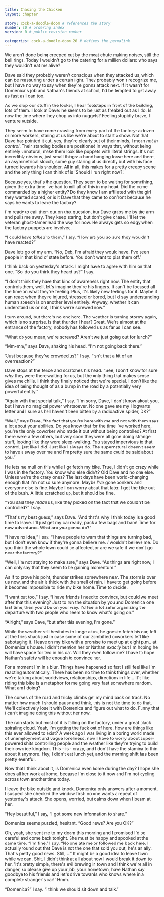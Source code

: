 ```yaml
---
title: Chasing the Chicken
layout: chapter

story: cock-a-doodle-doom # references the story
number: 20 # ordering index
version: 0 # public revision number

categories: cock-a-doodle-doom 20 # defines the permalink
---
```

We aren't done being creeped out by the meat chute making noises, still the bell rings. Today I wouldn't go to the catering for a million dollars: who says they wouldn't eat me alive?

Dave said they probably weren't conscious when they attacked us, which can be reassuring under a certain light. They probably won't recognize me, but I have no way to say when they're gonna attack next. If it wasn't for Domenica's job and Nathan's friends at school, I'd be tempted to get away as fast as I can too.

As we drop our stuff in the locker, I hear footsteps in front of the building, lots of them. I look at Dave: he seems to be just as freaked out as I do. Is now the time where they chop us into nuggets? Feeling stupidly brave, I venture outside.

They seem to have come crawling from every part of the factory: a dozen or more workers, staring at us like we're about to start a show. Not that Dave has pointed it out, yes, they're clearly out of their minds, I mean *not in control*. Their standing bodies are positioned in ways that, without being entirely unnatural, make them look like puppets with literal strings. It's not incredibly obvious, just small things: a hand hanging loose here and there, an asymmetrical slouch, some guy staring at us directly but with his face turned towards his shoulder. All in all, this makes for a pretty creepy scene and the only thing I can think of is 'Should I run right now?'.

Because yes, that's the question. They seem to be waiting for something, given the extra time I've had to mill all of this in my head. Did the come commanded by a higher entity? Do they know I am affiliated with the girl they wanted scared, or is it Dave that they came to confront because he says he wants to leave the factory?

I'm ready to call them out on that question, but Dave grabs me by the arm and pulls me away. They keep staring, but don't give chase. I'll let the veteran ghost-tamer lead the way for now. He always gets so edgy when the factory puppets are involved.

“I could have *talked* to them,” I say. “How are you so sure they wouldn't have reacted?”

Dave lets go of my arm. “No, Deb, I'm afraid they would have. I've seen people in that kind of state before. You don't want to piss them off.”

I think back on yesterday's attack. I might have to agree with him on that one. “So, do you think they heard us?” I say.

“I don't think they have that kind of awareness right now. The entity that controls them, well, let's imagine they're his fingers. It can't be focused all the time on what they're feeling. Plus, it's likely new feelings for it. Maybe it can react when they're injured, stressed or bored, but I'd say understanding human speech is on another level entirely. Anyway, whether it can understand us or not, I think we're screwed now.”

I turn around, but there's no one here. The weather is turning stormy again, which is no surprise. Is that thunder I hear? Great. We're almost at the entrance of the factory, nobody has followed us as far as I can see.

“What do you mean, we're screwed? Aren't we just going out for lunch?”

“Mm-mm,” says Dave, shaking his head. “I'm not going back there.”

“Just because they've crowded us?” I say. “Isn't that a bit of an overreaction?”

Dave stops at the fence and scratches his head. “See, I don't know for sure *why* they were there waiting for us, but the only thing that makes sense gives me chills. I think they finally noticed that we're special. I don't like the idea of being thought of as a bump in the road by a potentially very powerful entity.”

“Again with that special talk,” I say. “I'm sorry, Dave, I don't know about you, but I have no magical power whatsoever. No one gave me my Hogwarts letter and I sure as hell haven't been bitten by a radioactive spider, OK?”

“Well,” says Dave, “the fact that you're here with *me* and not with them says a lot about your abilities. Do you know that for the time I've worked here, you're the only coworker who made it out without being controlled? At first there were a few others, but very soon they were all gone doing strange stuff, looking like they were sleep-walking. *You* stayed impervious to that control, just like I did. Just like I always do. The supernatural doesn't seem to have a sway over me and I'm pretty sure the same could be said about you.”

He lets me mull on this while I go fetch my bike. True, I didn't go crazy while I was in the factory. You know who else didn't? Old Dave and no one else. Unless we're the crazy ones? The last days have been world-changing enough that I'm not so sure anymore. Maybe *I've* gone bonkers and everyone else is fine. Maybe I can worry about that later. I get the bike out of the bush. A little scratched up, but it should be fine.

“You said they *made* us, like they picked on the fact that we couldn't be controlled?” I say.

“That's my best guess,” says Dave. “And that's why I think today is a good time to leave. I'll just get my car ready, pack a few bags and bam! Time for new adventures. What are *you* gonna do?”

“I have no idea,” I say. “I have people to warn that things are turning bad, but I don't even know if they're gonna believe me. *I* wouldn't believe me. Do you think the whole town could be affected, or are we safe if we don't go near the factory?”

“Well, I'm not staying to make sure,” says Dave. “As things are right now, I can only say that they seem to be gaining momentum.”

As if to prove his point, thunder strikes somewhere near. The storm is over us now, and the air is thick with the smell of rain. I have to get going before it becomes impossible to ride my bike home. Time to decide.

“I want out too,” I say. “I have friends I need to convince, but could we meet after that this evening? Just to run the situation by you and Domenica one last time, then you'd be on your way. I'd feel a lot safer organizing the departure with two people who seem to know what's going on.”

“Alright,” says Dave, “but after this evening, I'm gone.”

While the weather still hesitates to lunge at us, he goes to fetch his car, left at the fries shack just in case some of our zombified coworkers left like sabotaging it. I leave on my bike with a promise to meet up at eight p.m.. at Domenica's house. I didn't mention her or Nathan *exactly* but I'm hoping he will have space for two in his car. Will they even follow me? I have to hope Nathan's safety will be enough to convince her.

For a moment I'm in a blur. Things have happened so fast I still feel like I'm reacting automatically. There has been no time to think things over, whether we're talking about worldviews, relationships, directions in life… It's like riding this bike is a metaphor for me going very fast somewhere random. What am I doing?

The curves of the road and tricky climbs get my mind back on track. No matter how much I should pause and think, this is not the time to do that. We'll collectively lose it with Domenica and figure out what to do. Funny that I can't imagine doing this without her now.

The rain starts but most of it is falling on the factory, under a great black spiraling cloud. Yeah, I'm getting the fuck out of here. How are things like this even allowed to exist? A week ago I was living in a boring world made of unemployment and vague loneliness, now I have to worry about super-powered shits controlling people and the weather like they're trying to build their own ice kingdom. This - is - crazy, and I don't have the stamina to thin about it anymore. Hey, I didn't eat lunch yet, and the morning shift has been pretty eventful.

Now that I think about it, is Domenica even home during the day? I hope she does all her work at home, because I'm close to it now and I'm not cycling across town another time today.

I leave the bike outside and knock. Domenica only answers after a moment. I suspect she checked the window first: no one wants a repeat of yesterday's attack. She opens, worried, but calms down when I beam at her.

“Hey beautiful,” I say, “I got some new information to share.”

Domenica seems puzzled, hesitant. “Good news? Are you OK?”

Oh, yeah, she sent me to my doom this morning and I promised I'd be careful and come back tonight. She must be happy and spooked at the same time. “I'm fine,” I say. “No one ate me or followed me back here. I actually found out that Dave is not the one that sold you out, he's an ally. That's pretty good news. Still, …” It might be a good idea to leave town while we can. Shit. I didn't think at all about how I would break it down to her. 'It's pretty simple, there's evil brewing in town and I think we're all in danger, so please give up your job, your hometown, have Nathan say goodbye to his friends and let's drive towards who knows where in a complete stranger's car!' Hmm.

“Domenica?” I say. “I think we should sit down and talk.”
